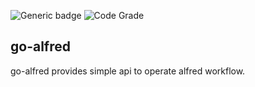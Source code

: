 ![Generic badge](https://github.com/konoui/go-alfred/workflows/test/badge.svg)
![Code Grade](https://www.code-inspector.com/project/20713/status/svg)

## go-alfred

go-alfred provides simple api to operate alfred workflow.

